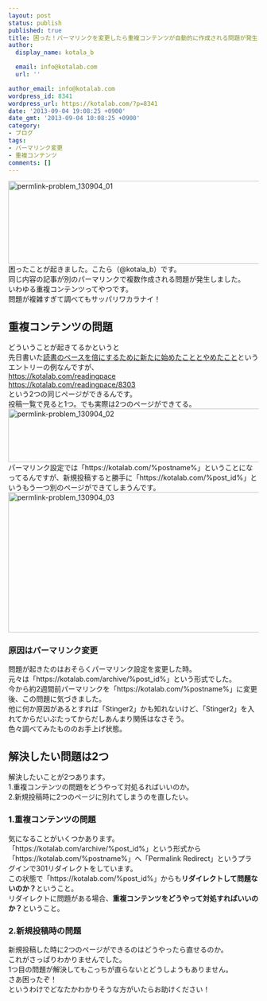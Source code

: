 ```yaml
---
layout: post
status: publish
published: true
title: 困った！パーマリンクを変更したら重複コンテンツが自動的に作成される問題が発生！
author:
  display_name: kotala_b

  email: info@kotalab.com
  url: ''

author_email: info@kotalab.com
wordpress_id: 8341
wordpress_url: https://kotalab.com/?p=8341
date: '2013-09-04 19:08:25 +0900'
date_gmt: '2013-09-04 10:08:25 +0900'
category:
- ブログ
tags:
- パーマリンク変更
- 重複コンテンツ
comments: []
---
```

<p><img src="https://kotalab.com/wp-content/uploads/permlink-problem_130904_01-546x167.jpg" alt="permlink-problem_130904_01" width="546" height="167" class="alignnone size-large wp-image-8345" /><br />
困ったことが起きました。こたら（@kotala_b）です。<br />
同じ内容の記事が別のパーマリンクで複数作成される問題が発生しました。<br />
いわゆる重複コンテンツってやつです。<br />
問題が複雑すぎて調べてもサッパリワカラナイ！<br />
<!--more--></p>
<h2>重複コンテンツの問題</h2>
<p>どういうことが起きてるかというと<br />
先日書いた<a href="https://kotalab.com/readingpace" title="読書のペースを倍にするために新たに始めたこととやめたこと" target="_blank">読書のペースを倍にするために新たに始めたこととやめたこと</a>というエントリーの例なんですが、<br />
<a href="https://kotalab.com/readingpace" title="読書のペースを倍にするために新たに始めたこととやめたこと" target="_blank">https://kotalab.com/readingpace</a><br />
<a href="https://kotalab.com/readingpace/8303" title="読書のペースを倍にするために新たに始めたこととやめたこと" target="_blank">https://kotalab.com/readingpace/8303</a><br />
という2つの同じページができるんです。<br />
投稿一覧で見ると1つ。でも実際は2つのページができてる。<br />
<img src="https://kotalab.com/wp-content/uploads/permlink-problem_130904_02-546x108.jpg" alt="permlink-problem_130904_02" width="546" height="108" class="alignnone size-large wp-image-8347" /><br />
パーマリンク設定では「https://kotalab.com/%postname%」ということになってるんですが、新規投稿すると勝手に「https://kotalab.com/%post_id%」というもう一つ別のページができてしまうんです。<br />
<img src="https://kotalab.com/wp-content/uploads/permlink-problem_130904_03-546x282.jpg" alt="permlink-problem_130904_03" width="546" height="282" class="alignnone size-large wp-image-8346" /></p>
<h3>原因はパーマリンク変更</h3>
<p>問題が起きたのはおそらくパーマリンク設定を変更した時。<br />
元々は「https://kotalab.com/archive/%post_id%」という形式でした。<br />
今から約2週間前パーマリンクを「https://kotalab.com/%postname%」に変更後、この問題に気づきました。<br />
他に何か原因があるとすれば「Stinger2」かも知れないけど、「Stinger2」を入れてからだいぶたってからだしあんまり関係はなさそう。<br />
色々調べてみたもののお手上げ状態。</p>
<h2>解決したい問題は2つ</h2>
<p>解決したいことが2つあります。<br />
1.重複コンテンツの問題をどうやって対処るればいいのか。<br />
2.新規投稿時に2つのページに別れてしまうのを直したい。</p>
<h3>1.重複コンテンツの問題</h3>
<p>気になることがいくつかあります。<br />
「https://kotalab.com/archive/%post_id%」という形式から「https://kotalab.com/%postname%」へ「Permalink Redirect」というプラグインで301リダイレクトをしています。<br />
この状態で「https://kotalab.com/%post_id%」からも<strong>リダイレクトして問題ないのか？</strong>ということ。<br />
リダイレクトに問題がある場合、<strong>重複コンテンツをどうやって対処すればいいのか？</strong>ということ。</p>
<h3>2.新規投稿時の問題</h3>
<p>新規投稿した時に2つのページができるのはどうやったら直せるのか。<br />
これがさっぱりわかりませんでした。<br />
1つ目の問題が解決してもこっちが直らないとどうしようもありません。<br />
さあ困ったぞ！<br />
というわけでどなたかわかりそうな方がいたらお助けください！</p>
